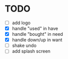 # TODO

- [ ] add logo
- [x] handle "used" in have
- [x] handle "bought" in need
- [x] handle down/up in want
- [ ] shake undo
- [ ] add splash screen
